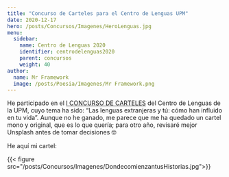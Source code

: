 ```yaml
---
title: "Concurso de Carteles para el Centro de Lenguas UPM"
date: 2020-12-17
hero: /posts/Concursos/Imagenes/HeroLenguas.jpg
menu:
  sidebar:
    name: Centro de Lenguas 2020
    identifier: centrodelenguas2020
    parent: concursos
    weight: 40
author:
  name: Mr Framework
  image: /posts/Poesia/Imagenes/Mr Framework.png
---
```


He participado en el [I CONCURSO DE CARTELES](https://www.lenguas.upm.es/2020/12/16/i-concurso-de-carteles/) del Centro de Lenguas de la UPM, cuyo tema ha sido: “Las lenguas extranjeras y tú: cómo han influido en tu vida”. Aunque no he ganado, me parece que me ha quedado un cartel mono y original, que es lo que quería; para otro año, revisaré mejor Unsplash antes de tomar decisiones 🤓

He aquí mi cartel:

{{< figure src="/posts/Concursos/Imagenes/DondecomienzantusHistorias.jpg">}}
